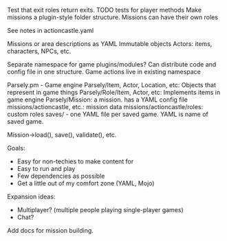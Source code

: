 Test that exit roles return exits.
TODO tests for player methods
Make missions a plugin-style folder structure.
Missions can have their own roles

See notes in actioncastle.yaml

Missions or area descriptions as YAML
Immutable objects
Actors: items, characters, NPCs, etc.

Separate namespace for game plugins/modules? Can distribute code and config file in one structure.
Game actions live in existing namespace

Parsely.pm - Game engine
Parsely/Item, Actor, Location, etc: Objects that represent in game things
Parsely/Role/Item, Actor, etc: Implements items in game engine
Parsely/Mission: a mission. has a YAML config file
missions/actioncastle, etc.: mission data
missions/actioncastle/roles: custom roles
saves/ - one YAML file per saved game. YAML is name of saved game.

Mission->load(), save(), validate(), etc.

Goals:
- Easy for non-techies to make content for
- Easy to run and play
- Few dependencies as possible
- Get a little out of my comfort zone (YAML, Mojo)

Expansion ideas:
- Multiplayer? (multiple people playing single-player games)
- Chat?

Add docs for mission building.

